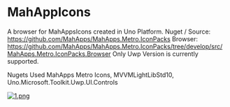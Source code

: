 # MahAppIcons

A browser for MahAppsIcons created in Uno Platform. 
Nuget / Source: https://github.com/MahApps/MahApps.Metro.IconPacks
Browser: https://github.com/MahApps/MahApps.Metro.IconPacks/tree/develop/src/MahApps.Metro.IconPacks.Browser 
Only Uwp Version is currently supported.

Nugets Used
MahApps Metro Icons, MVVMLightLibStd10, Uno.Microsoft.Toolkit.Uwp.UI.Controls

[![1.png](https://i.postimg.cc/x1brz4Pb/1.png)](https://postimg.cc/Xr3DMxmV)
